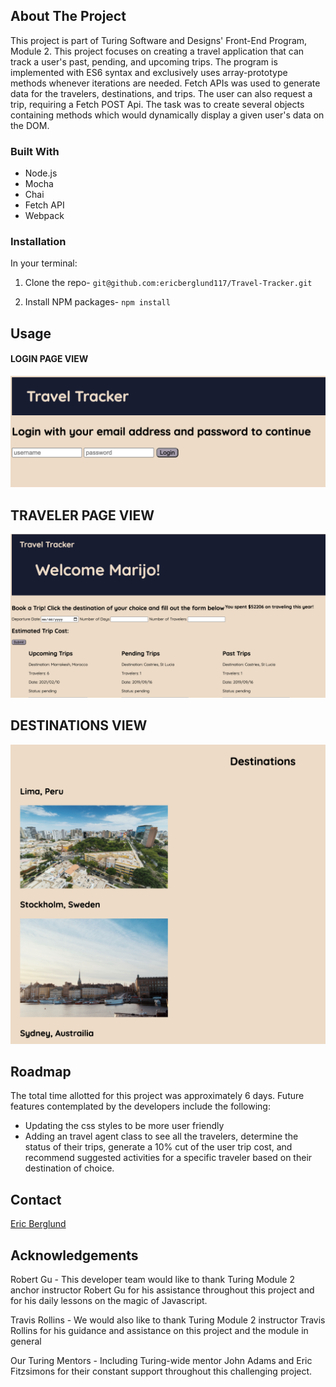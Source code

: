 
## About The Project

This project is part of Turing Software and Designs' Front-End Program, Module 2. This project focuses on creating a travel application that can track a user's past, pending, and upcoming trips. The program is implemented with ES6 syntax and exclusively uses array-prototype methods whenever iterations are needed. Fetch APIs was used to generate data for the travelers, destinations, and trips. The user can also request a trip, requiring a Fetch POST Api. The task was to create several objects containing methods which would dynamically display a given user's data on the DOM. 

### Built With

* Node.js
* Mocha
* Chai
* Fetch API
* Webpack

### Installation
In your terminal:
1. Clone the repo- `git@github.com:ericberglund117/Travel-Tracker.git`

2. Install NPM packages- `npm install`

## Usage
#### LOGIN PAGE VIEW
<img src="src/images/loginpage.png" alt="app main page view" width="600">

## TRAVELER PAGE VIEW
<img src="src/images/travelerpage.png" alt="app main page view" width="600">

## DESTINATIONS VIEW
<img src="src/images/destinationspage.png" alt="app main page view" width="600">

## Roadmap

The total time allotted for this project was approximately 6 days. Future features contemplated by the developers include the following:

* Updating the css styles to be more user friendly
* Adding an travel agent class to see all the travelers, determine the status of their trips, generate a 10% cut of the user trip cost, and recommend suggested activities for a specific traveler based on their destination of choice.

## Contact

[Eric Berglund](https://github.com/ericberglund117)


## Acknowledgements

Robert Gu - This developer team would like to thank Turing Module 2 anchor instructor Robert Gu for his assistance throughout this project and for his daily lessons on the magic of Javascript.

Travis Rollins - We would also like to thank Turing Module 2 instructor Travis Rollins for his guidance and assistance on this project and the module in general

Our Turing Mentors - Including Turing-wide mentor John Adams and Eric Fitzsimons for their constant support throughout this challenging project.
